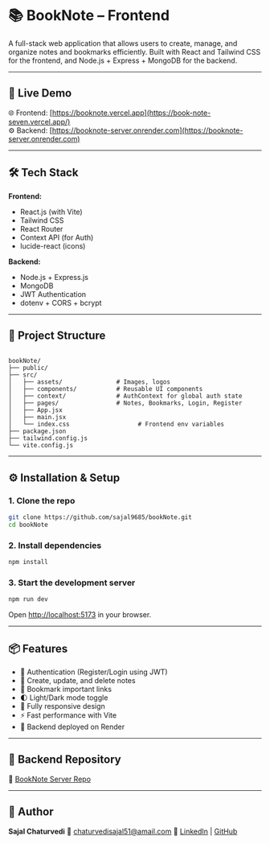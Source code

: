 
# 📚 BookNote – Frontend

A full-stack web application that allows users to create, manage, and organize notes and bookmarks efficiently. Built with React and Tailwind CSS for the frontend, and Node.js + Express + MongoDB for the backend.

---

## 🔗 Live Demo

🌐 Frontend: [https://booknote.vercel.app](https://book-note-seven.vercel.app/)  
⚙️ Backend: [https://booknote-server.onrender.com](https://booknote-server.onrender.com)

---

## 🛠 Tech Stack

**Frontend:**
- React.js (with Vite)
- Tailwind CSS
- React Router
- Context API (for Auth)
- lucide-react (icons)

**Backend:**
- Node.js + Express.js
- MongoDB
- JWT Authentication
- dotenv + CORS + bcrypt

---

## 📁 Project Structure

```

bookNote/
├── public/
├── src/
│   ├── assets/               # Images, logos
│   ├── components/           # Reusable UI components
│   ├── context/              # AuthContext for global auth state
│   ├── pages/                # Notes, Bookmarks, Login, Register
│   ├── App.jsx
│   ├── main.jsx
│   └── index.css                   # Frontend env variables
├── package.json
├── tailwind.config.js
└── vite.config.js

````

---

## ⚙️ Installation & Setup

### 1. Clone the repo

```bash
git clone https://github.com/sajal9685/bookNote.git
cd bookNote
````

### 2. Install dependencies

```bash
npm install
```


### 3. Start the development server

```bash
npm run dev
```

Open [http://localhost:5173](http://localhost:5173) in your browser.

---

## 📦 Features

* 🔐 Authentication (Register/Login using JWT)
* 📝 Create, update, and delete notes
* 🔖 Bookmark important links
* 🌓 Light/Dark mode toggle
* 📱 Fully responsive design
* ⚡ Fast performance with Vite
* 🚀 Backend deployed on Render

---

## 🚧 Backend Repository

📁 [BookNote Server Repo](https://github.com/sajal9685/bookNote-server)

---




## 🙌 Author

**Sajal Chaturvedi**
📧 [chaturvedisajal51@amail.com](mailto:chaturvedisajal51@amail.com)
🔗 [LinkedIn](https://www.linkedin.com/in/sajal-chaturvedi) | [GitHub](https://github.com/sajal9685)

